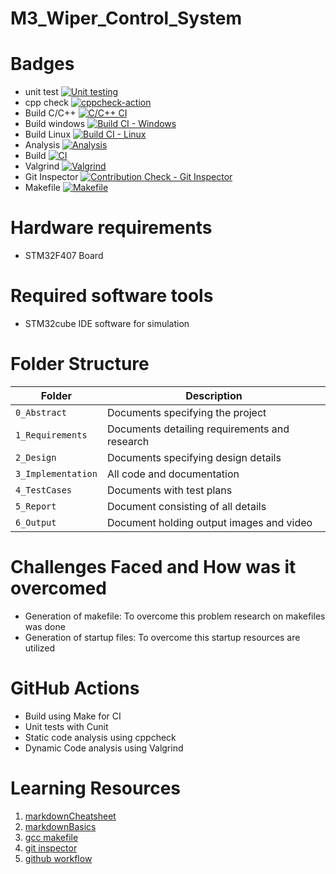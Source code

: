 # M3_Wiper_Control_System
# Badges
- unit test
[![Unit testing](https://github.com/SaraniyaaSankar/M3_Wiper_Control_System/actions/workflows/unit-test.yml/badge.svg)](https://github.com/SaraniyaaSankar/M3_Wiper_Control_System/actions/workflows/unit-test.yml)
- cpp check
[![cppcheck-action](https://github.com/SaraniyaaSankar/M3_Wiper_Control_System/actions/workflows/cppcheck.yml/badge.svg)](https://github.com/SaraniyaaSankar/M3_Wiper_Control_System/actions/workflows/cppcheck.yml)
- Build C/C++
[![C/C++ CI](https://github.com/SaraniyaaSankar/M3_Wiper_Control_System/actions/workflows/c-cpp.yml/badge.svg)](https://github.com/SaraniyaaSankar/M3_Wiper_Control_System/actions/workflows/c-cpp.yml)
- Build windows
[![Build CI - Windows](https://github.com/SaraniyaaSankar/M3_Wiper_Control_System/actions/workflows/Build_Windows.yml/badge.svg)](https://github.com/SaraniyaaSankar/M3_Wiper_Control_System/actions/workflows/Build_Windows.yml)
- Build Linux
[![Build CI - Linux](https://github.com/SaraniyaaSankar/M3_Wiper_Control_System/actions/workflows/Build_Linux.yml/badge.svg)](https://github.com/SaraniyaaSankar/M3_Wiper_Control_System/actions/workflows/Build_Linux.yml)
- Analysis
[![Analysis](https://github.com/SaraniyaaSankar/M3_Wiper_Control_System/actions/workflows/Analysis.yml/badge.svg)](https://github.com/SaraniyaaSankar/M3_Wiper_Control_System/actions/workflows/Analysis.yml)
- Build
[![CI](https://github.com/SaraniyaaSankar/M3_Wiper_Control_System/actions/workflows/main.yml/badge.svg)](https://github.com/SaraniyaaSankar/M3_Wiper_Control_System/actions/workflows/main.yml)
- Valgrind
[![Valgrind](https://github.com/SaraniyaaSankar/M3_Wiper_Control_System/actions/workflows/valgrind.yml/badge.svg)](https://github.com/SaraniyaaSankar/M3_Wiper_Control_System/actions/workflows/valgrind.yml)
- Git Inspector
[![Contribution Check - Git Inspector](https://github.com/SaraniyaaSankar/M3_Wiper_Control_System/actions/workflows/git_inspector.yml/badge.svg)](https://github.com/SaraniyaaSankar/M3_Wiper_Control_System/actions/workflows/git_inspector.yml)
- Makefile
[![Makefile](https://github.com/SaraniyaaSankar/M3_Wiper_Control_System/actions/workflows/Makefile.yml/badge.svg)](https://github.com/SaraniyaaSankar/M3_Wiper_Control_System/actions/workflows/Makefile.yml)
# Hardware requirements
- STM32F407 Board
# Required software tools
- STM32cube IDE software for simulation
# Folder Structure
Folder             | Description
-------------------| -----------------------------------------
`0_Abstract`    | Documents specifying the project
`1_Requirements`   | Documents detailing requirements and research
`2_Design`         | Documents specifying design details
`3_Implementation` | All code and documentation
`4_TestCases`      | Documents with test plans
`5_Report`  | Document consisting of all details
`6_Output` | Document holding output images and video
# Challenges Faced and How was it overcomed
- Generation of makefile: To overcome this problem research on makefiles was done
- Generation of startup files: To overcome this startup resources are utilized 
# GitHub Actions
* Build using Make for CI
* Unit tests with Cunit
* Static code analysis using cppcheck
* Dynamic Code analysis using Valgrind
# Learning Resources
1. [markdownCheatsheet](https://github.com/adam-p/markdown-here/wiki/Markdown-Cheatsheet)
2. [markdownBasics](https://guides.github.com/features/mastering-markdown/)
3. [gcc makefile](https://www3.ntu.edu.sg/home/ehchua/programming/cpp/gcc_make.html#zz-2.1)
4. [git inspector](https://github.com/ejwa/gitinspector.git)
5. [github workflow](https://docs.github.com/en/actions/learn-github-action)

